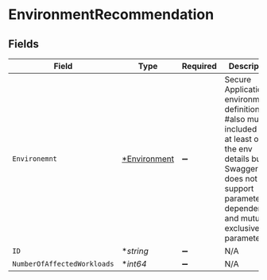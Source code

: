 # EnvironmentRecommendation


## Fields

| Field                                                                                                                                                                                        | Type                                                                                                                                                                                         | Required                                                                                                                                                                                     | Description                                                                                                                                                                                  |
| -------------------------------------------------------------------------------------------------------------------------------------------------------------------------------------------- | -------------------------------------------------------------------------------------------------------------------------------------------------------------------------------------------- | -------------------------------------------------------------------------------------------------------------------------------------------------------------------------------------------- | -------------------------------------------------------------------------------------------------------------------------------------------------------------------------------------------- |
| `Environemnt`                                                                                                                                                                                | [*Environment](../../models/shared/environment.md)                                                                                                                                           | :heavy_minus_sign:                                                                                                                                                                           | Secure Application environment definition. #also must be included for at least one of the env details but Swagger does not support parameter dependencies and mutually exclusive parameters. |
| `ID`                                                                                                                                                                                         | **string*                                                                                                                                                                                    | :heavy_minus_sign:                                                                                                                                                                           | N/A                                                                                                                                                                                          |
| `NumberOfAffectedWorkloads`                                                                                                                                                                  | **int64*                                                                                                                                                                                     | :heavy_minus_sign:                                                                                                                                                                           | N/A                                                                                                                                                                                          |